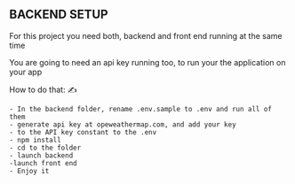 ## BACKEND SETUP

For this project you need both, backend and front end running at the same time

You are going to need an api key running too, to run your the application on your app

How to do that: ✍️

    - In the backend folder, rename .env.sample to .env and run all of them
    - generate api key at opeweathermap.com, and add your key
    - to the API key constant to the .env
    - npm install
    - cd to the folder
    - launch backend
    -launch front end
    - Enjoy it

